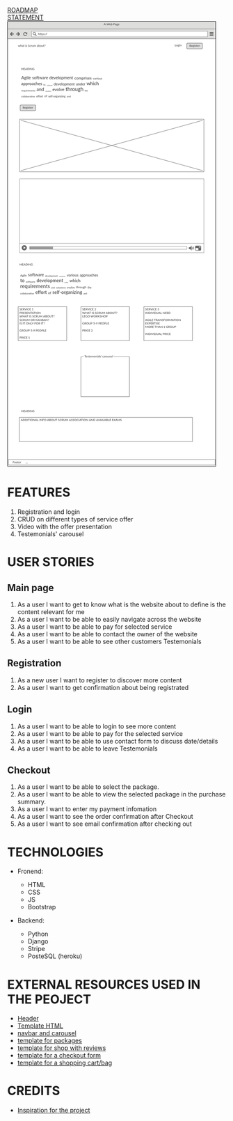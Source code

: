 
[ROADMAP](/roadmap.md)<br>
[STATEMENT](/statement.md)<br>
![WIREFRAME: manin pge](/static/wireframes/main-page.png)


# FEATURES

1. Registration and login 
2. CRUD on different types of service offer
3. Video with the offer presentation
4. Testemonials' carousel

# USER STORIES

## Main page

1. As a user I want to get to know what is the website about to define is the content relevant for me
2. As a user I want to be able to easily navigate across the website
3. As a user I want to be able to pay for selected service
4. As a user I want to be able to contact the owner of the website
5. As a user I want to be able to see other customers Testemonials

## Registration

1. As a new user I want to register to discover more content
2. As a user I want to get confirmation about being registrated

## Login 

1. As a user I want to be able to login to see more content
2. As a user I want to be able to pay for the selected service
2. As a user I want to be able to use contact form to discuss date/details
3. As a user I want to be able to leave Testemonials

## Checkout

1. As a user I want to be able to select the package.
2. As a user I want to be able to view the selected package in the purchase summary.
3. As a user I want to enter my payment infomation
4. As a user I want to see the order confirmation after Checkout
5. As a user I want to see email confirmation after checking out


# TECHNOLOGIES

- Fronend: 
    - HTML
    - CSS
    - JS
    - Bootstrap

- Backend:

    - Python
    - Django
    - Stripe
    - PosteSQL (heroku)


# EXTERNAL RESOURCES USED IN THE PEOJECT

- [Header](https://www.codeply.com/go/ljI9F6aRLk)
- [Template HTML](https://www.w3schools.com/w3css/tryit.asp?filename=tryw3css_templates_architect&stacked=h)
- [navbar and carousel](https://startbootstrap.com/snippets/half-slider/)
- [template for packages](https://startbootstrap.com/snippets/portfolio-item/)
- [template for shop with reviews](https://startbootstrap.com/previews/shop-item/)
- [template for a checkout form](https://codepen.io/manassehl/pen/OYVeXB)
- [template for a shopping cart/bag](https://bootstrapious.com/p/bootstrap-shopping-cart)



# CREDITS
- [Inspiration for the project](https://uxdesignmasterclass.com/)